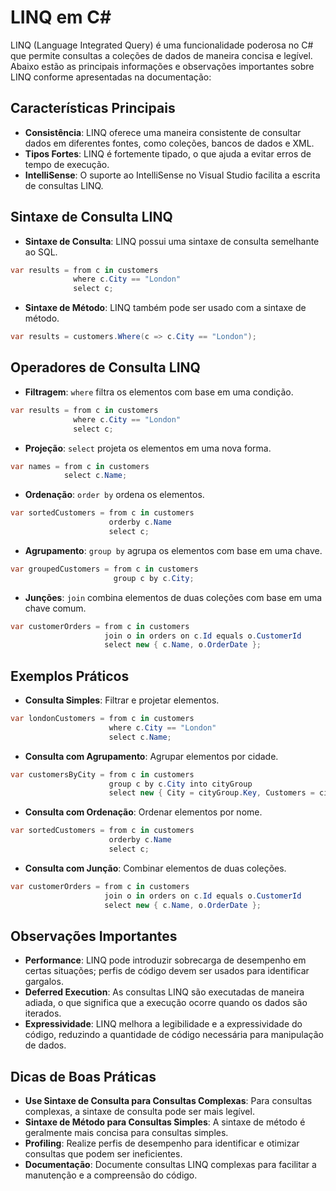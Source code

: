 
# LINQ em C#

LINQ (Language Integrated Query) é uma funcionalidade poderosa no C# que permite consultas a coleções de dados de maneira concisa e legível. Abaixo estão as principais informações e observações importantes sobre LINQ conforme apresentadas na documentação:

## Características Principais
- **Consistência**: LINQ oferece uma maneira consistente de consultar dados em diferentes fontes, como coleções, bancos de dados e XML.
- **Tipos Fortes**: LINQ é fortemente tipado, o que ajuda a evitar erros de tempo de execução.
- **IntelliSense**: O suporte ao IntelliSense no Visual Studio facilita a escrita de consultas LINQ.

## Sintaxe de Consulta LINQ
- **Sintaxe de Consulta**: LINQ possui uma sintaxe de consulta semelhante ao SQL.
```csharp
var results = from c in customers
              where c.City == "London"
              select c;
```

- **Sintaxe de Método**: LINQ também pode ser usado com a sintaxe de método.
```csharp
var results = customers.Where(c => c.City == "London");
```

## Operadores de Consulta LINQ
- **Filtragem**: `where` filtra os elementos com base em uma condição.
```csharp
var results = from c in customers
              where c.City == "London"
              select c;
```

- **Projeção**: `select` projeta os elementos em uma nova forma.
```csharp
var names = from c in customers
            select c.Name;
```

- **Ordenação**: `order by` ordena os elementos.
```csharp
var sortedCustomers = from c in customers
                      orderby c.Name
                      select c;
```

- **Agrupamento**: `group by` agrupa os elementos com base em uma chave.
```csharp
var groupedCustomers = from c in customers
                       group c by c.City;
```

- **Junções**: `join` combina elementos de duas coleções com base em uma chave comum.
```csharp
var customerOrders = from c in customers
                     join o in orders on c.Id equals o.CustomerId
                     select new { c.Name, o.OrderDate };
```

## Exemplos Práticos
- **Consulta Simples**: Filtrar e projetar elementos.
```csharp
var londonCustomers = from c in customers
                      where c.City == "London"
                      select c.Name;
```

- **Consulta com Agrupamento**: Agrupar elementos por cidade.
```csharp
var customersByCity = from c in customers
                      group c by c.City into cityGroup
                      select new { City = cityGroup.Key, Customers = cityGroup };
```

- **Consulta com Ordenação**: Ordenar elementos por nome.
```csharp
var sortedCustomers = from c in customers
                      orderby c.Name
                      select c;
```

- **Consulta com Junção**: Combinar elementos de duas coleções.
```csharp
var customerOrders = from c in customers
                     join o in orders on c.Id equals o.CustomerId
                     select new { c.Name, o.OrderDate };
```

## Observações Importantes
- **Performance**: LINQ pode introduzir sobrecarga de desempenho em certas situações; perfis de código devem ser usados para identificar gargalos.
- **Deferred Execution**: As consultas LINQ são executadas de maneira adiada, o que significa que a execução ocorre quando os dados são iterados.
- **Expressividade**: LINQ melhora a legibilidade e a expressividade do código, reduzindo a quantidade de código necessária para manipulação de dados.

## Dicas de Boas Práticas
- **Use Sintaxe de Consulta para Consultas Complexas**: Para consultas complexas, a sintaxe de consulta pode ser mais legível.
- **Sintaxe de Método para Consultas Simples**: A sintaxe de método é geralmente mais concisa para consultas simples.
- **Profiling**: Realize perfis de desempenho para identificar e otimizar consultas que podem ser ineficientes.
- **Documentação**: Documente consultas LINQ complexas para facilitar a manutenção e a compreensão do código.
